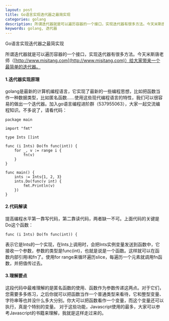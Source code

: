 ```yaml
---
layout: post
title: Go语言实现迭代器之最简实现
categories: golang
description: 所谓迭代器就是可以遍历容器的一个接口，实现迭代器有很多方法。今天米斯唐老师给大家带来一个最简单的迭代器。
keywords: golang, 迭代器
---
```


Go语言实现迭代器之最简实现

所谓迭代器就是可以遍历容器的一个接口，实现迭代器有很多方法。今天米斯唐老师（[http://www.misitang.com](http://www.misitang.com)）给大家带来一个最简单的迭代器。

#### 1.迭代器实现原理
golang是最新的计算机编程语言，它实现了最新的一些编程思想，比如把函数当作一种数据类型，比如匿名函数……使用这些现代编程语言的特性，我们可以很容易的做出一个迭代器。加入go语言编程进阶群（537955063），大家一起交流编程知识。不多说了，请看代码：
```
package main

import "fmt"

type Ints []int

func (i Ints) Do(fn func(int)) {
	for _, v := range i {
		fn(v)
	}
}

func main() {
	ints := Ints{1, 2, 3}
	ints.Do(func(v int) {
		fmt.Println(v)
	})
}
```

#### 2.代码解读
提高编程水平第一靠写代码，第二靠读代码，两者缺一不可。上面代码的关键是Do这个函数：
```
func (i Ints) Do(fn func(int)) {
```
表示它是Ints的一个实现，在Ints上调用时，会把Ints实例变量发送到函数中，它接收一个参数，参数的类型是func(int)，也就是说是一个函数。这样就可以在函数内部引用i和fn了。使用for range来循环遍历slice，每遍历一个元素就调用fn函数，并把值传过去。

#### 3.理解要点
这段代码中最难理解的是匿名函数的使用、函数作为参数传递这两点。对于它们，您需要多多练习，之后你就可以把函数当作一个普通类型来看待，它和整型变量、字符串等也并没什么多大分别。你大可以把函数看作一个变量，而这个变量还可以执行，真是个特别的变量。
对于这些功能，Javascript使用的最多，大家可以参考Javascript的书籍来理解，我就是这样走过来的。